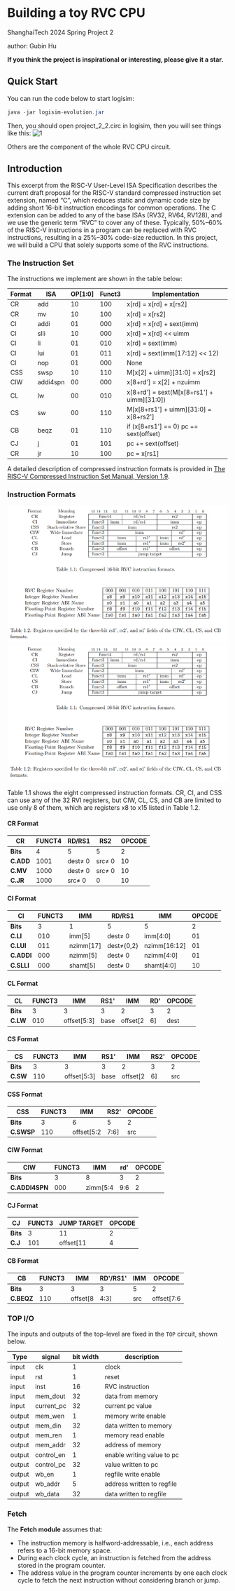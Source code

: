 # Building a toy RVC CPU

ShanghaiTech 2024 Spring Project 2

author: Gubin Hu

**If you think the project is inspirational or interesting, please give it a star.**

## Quick Start
You can run the code below to start logisim:
```java
java -jar logisim-evolution.jar 
```
Then, you should open project_2_2.circ in logisim, then you will see things like this:
![1](https://cdn.luogu.com.cn/upload/image_hosting/b7u0qqgz.png)

Others are the component of the whole RVC CPU circuit.

## Introduction

This excerpt from the RISC-V User-Level ISA Specification describes the current draft proposal for the RISC-V standard compressed instruction set extension, named “C”, which reduces static and dynamic code size by adding short 16-bit instruction encodings for common operations. The C extension can be added to any of the base ISAs (RV32, RV64, RV128), and we use the generic term “RVC” to cover any of these. Typically, 50%–60% of the RISC-V instructions in a program can be replaced with RVC instructions, resulting in a 25%–30% code-size reduction. In this project, we will build a CPU that solely supports some of the RVC instructions.


### The Instruction Set

The instructions we implement are shown in the table below:

| Format | ISA  | OP[1:0] | Funct3 | Implementation                                |
|--------|------|---------|--------|-----------------------------------------------|
| CR     | add  | 10      | 100    | x[rd] = x[rd] + x[rs2]                      |
| CR     | mv   | 10      | 100    | x[rd] = x[rs2]                              |
| CI     | addi | 01      | 000    | x[rd] = x[rd] + sext(imm)                    |
| CI     | slli | 10      | 000    | x[rd] = x[rd] << uimm                       |
| CI     | li   | 01      | 010    | x[rd] = sext(imm)                           |
| CI     | lui  | 01      | 011    | x[rd] = sext(imm[17:12] << 12)             |
| CI     | nop  | 01      | 000    | None                                        |
| CSS    | swsp | 10      | 110    | M[x[2] + uimm][31:0] = x[rs2]              |
| CIW    | addi4spn | 00 | 000    | x[8+rd'] = x[2] + nzuimm                    |
| CL     | lw   | 00      | 010    | x[8+rd'] = sext(M[x[8+rs1'] + uimm][31:0]) |
| CS     | sw   | 00      | 110    | M[x[8+rs1'] + uimm][31:0] = x[8+rs2']      |
| CB     | beqz | 01      | 110    | if (x[8+rs1'] == 0) pc += sext(offset)     |
| CJ     | j    | 01      | 101    | pc += sext(offset)                          |
| CR     | jr   | 10      | 100    | pc = x[rs1]                                |

A detailed description of compressed instruction formats is provided in [The RISC-V Compressed Instruction Set Manual, Version 1.9](https://riscv.org/wp-content/uploads/2015/11/riscv-compressed-spec-v1.9.pdf). 

### Instruction Formats

![table1.1](img/11.png)
![table1.2](img/12.png)

Table 1.1 shows the eight compressed instruction formats. CR, CI, and CSS can use any of the 32 RVI registers, but CIW, CL, CS, and CB are limited to use only 8 of them, which are registers x8 to x15 listed in Table 1.2. 



#### CR Format

| CR  | FUNCT4 | RD/RS1 | RS2 | OPCODE |
| --- | --- | --- | --- | --- |
| **Bits** | 4   | 5   | 5   | 2   |
| **C.ADD** | 1001 | dest≠ 0 | src≠ 0 | 10  |
| **C.MV** | 1000 | dest≠ 0 | src≠ 0 | 10  |
| **C.JR** | 1000 | src≠ 0 | 0   | 10  |

#### CI Format

| CI  | FUNCT3 | IMM | RD/RS1 | IMM | OPCODE |
| --- | --- | --- | --- | --- | --- |
| **Bits** | 3   | 1   | 5   | 5   | 2    |
| **C.LI**  | 010  | imm[5] | dest≠ 0 | imm[4:0] | 01 |
| **C.LUI** | 011  | nzimm[17] | dest≠{0,2} | nzimm[16:12] | 01 |
| **C.ADDI** | 000 | nzimm[5] | dest≠ 0 | nzimm[4:0] | 01 |
| **C.SLLI** | 000 | shamt[5] | dest≠ 0 | shamt[4:0] | 10 |

#### CL Format

| CL  | FUNCT3 | IMM | RS1' | IMM | RD' | OPCODE |
| --- | --- | --- | --- | --- | --- | --- |
| **Bits** | 3   | 3   | 3   | 2   | 3   | 2     |
| **C.LW**  | 010  | offset[5:3] | base | offset[2|6] | dest | 00 |

#### CS Format

| CS  | FUNCT3 | IMM | RS1' | IMM | RS2' | OPCODE |
| --- | --- | --- | --- | --- | --- | --- |
| **Bits** | 3   | 3   | 3   | 2   | 3    | 2     |
| **C.SW**  | 110  | offset[5:3] | base | offset[2|6] | src | 00 |

#### CSS Format

| CSS | FUNCT3 | IMM | RS2' | OPCODE |
| --- | --- | --- | --- | --- |
| **Bits** | 3   | 6   | 5   | 2    |
| **C.SWSP** | 110 | offset[5:2|7:6] | src | 10 |

#### CIW Format

| CIW | FUNCT3 | IMM | rd' | OPCODE |
| --- | --- | --- | --- | --- |
| **Bits** | 3   | 8   | 3   | 2    |
| **C.ADDI4SPN** | 000 | zimm[5:4|9:6|2|3] | dest | 00 |

#### CJ Format

| CJ  | FUNCT3 | JUMP TARGET | OPCODE |
| --- | --- | --- | --- |
| **Bits** | 3   | 11 | 2   |
| **C.J**  | 101  | offset[11|4|9:8|10|6|7|3:1|5] | 01 |

#### CB Format

| CB  | FUNCT3 | IMM | RD'/RS1' | IMM | OPCODE |
| --- | --- | --- | --- | --- | --- |
| **Bits** | 3   | 3   | 3   | 5   | 2    |
| **C.BEQZ** | 110 | offset[8|4:3] | src | offset[7:6|2:1|5] | 01 |

### TOP I/O

The inputs and outputs of the top-level are fixed in the `TOP` circuit, shown below.

| Type | signal | bit width | description |
| --- | --- | --- | --- |
| input | clk | 1   | clock |
| input | rst | 1   | reset |
| input | inst | 16  | RVC instruction |
| input | mem\_dout | 32  | data from memory |
| input | current\_pc | 32  | current pc value |
| output | mem\_wen | 1   | memory write enable |
| output | mem\_din | 32  | data written to memory |
| output | mem\_ren | 1   | memory read enable |
| output | mem\_addr | 32  | address of memory |
| output | control\_en | 1   | enable writing value to pc |
| output | control\_pc | 32  | value written to pc |
| output | wb\_en | 1   | regfile write enable |
| output | wb\_addr | 5   | address written to regfile |
| output | wb\_data | 32  | data written to regfile |



### Fetch

The **Fetch module** assumes that:

- The instruction memory is halfword-addressable, i.e., each address refers to a 16-bit memory space.
- During each clock cycle, an instruction is fetched from the address stored in the program counter.
- The address value in the program counter increments by one each clock cycle to fetch the next instruction without considering branch or jump.



